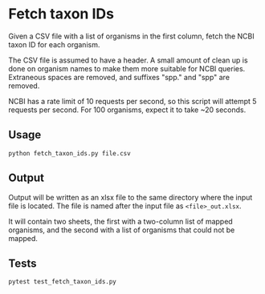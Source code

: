 # Fetch taxon IDs

Given a CSV file with a list of organisms in the first column, fetch the NCBI taxon ID for each organism.

The CSV file is assumed to have a header. A small amount of clean up is done on organism names to make them more suitable for NCBI queries. Extraneous spaces are removed, and suffixes "spp." and "spp" are removed.

NCBI has a rate limit of 10 requests per second, so this script will attempt 5 requests per second. For 100 organisms, expect it to take ~20 seconds.

## Usage

```
python fetch_taxon_ids.py file.csv
```

## Output

Output will be written as an xlsx file to the same directory where the input file is located. The file is named after the input file as `<file>_out.xlsx`.

It will contain two sheets, the first with a two-column list of mapped organisms, and the second with a list of organisms that could not be mapped.

## Tests

```
pytest test_fetch_taxon_ids.py
```
